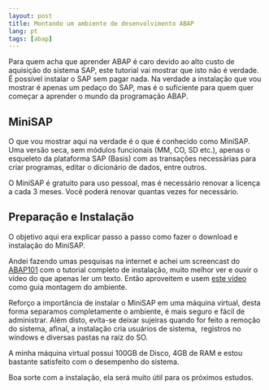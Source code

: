 ```yaml
---
layout: post
title: Montando um ambiente de desenvolvimento ABAP
lang: pt
tags: [abap]
---
```


Para quem acha que aprender ABAP é caro devido ao alto custo de aquisição do sistema SAP, este tutorial vai mostrar que isto não é verdade. É possível instalar o SAP sem pagar nada. Na verdade a instalação que vou mostrar é apenas um pedaço do SAP, mas é o suficiente para quem quer começar a aprender o mundo da programação ABAP.

## MiniSAP

O que vou mostrar aqui na verdade é o que é conhecido como MiniSAP. Uma versão seca, sem módulos funcionais (MM, CO, SD etc.), apenas o esqueleto da plataforma SAP (Basis) com as transações necessárias para criar programas, editar o dicionário de dados, entre outros.

O MiniSAP é gratuito para uso pessoal, mas é necessário renovar a licença a cada 3 meses. Você poderá renovar quantas vezes for necessário.

## Preparação e Instalação

O objetivo aqui era explicar passo a passo como fazer o download e instalação do MiniSAP.

Andei fazendo umas pesquisas na internet e achei um screencast do [ABAP101](http://abap101.com/) com o tutorial completo de instalação, muito melhor ver e ouvir o vídeo do que apenas ler um texto. Então aproveitem e usem [este vídeo](http://abap101.com/minisap/) como guia montagem do ambiente.

Reforço a importância de instalar o MiniSAP em uma máquina virtual, desta forma separamos completamente o ambiente, é mais seguro e fácil de administrar. Além disto, evita-se deixar sujeiras quando for feito a remoção do sistema, afinal, a instalação cria usuários de sistema,  registros no windows e diversas pastas na raiz do SO.

A minha máquina virtual possui 100GB de Disco, 4GB de RAM e estou bastante satisfeito com o desempenho do sistema.

Boa sorte com a instalação, ela será muito útil para os próximos estudos.
